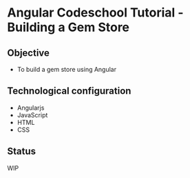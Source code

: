 Angular Codeschool Tutorial - Building a Gem Store
===================================================
Objective
---------
* To build a gem store using Angular 

Technological configuration
---------------------------
* Angularjs
* JavaScript
* HTML
* CSS

Status
------
WIP